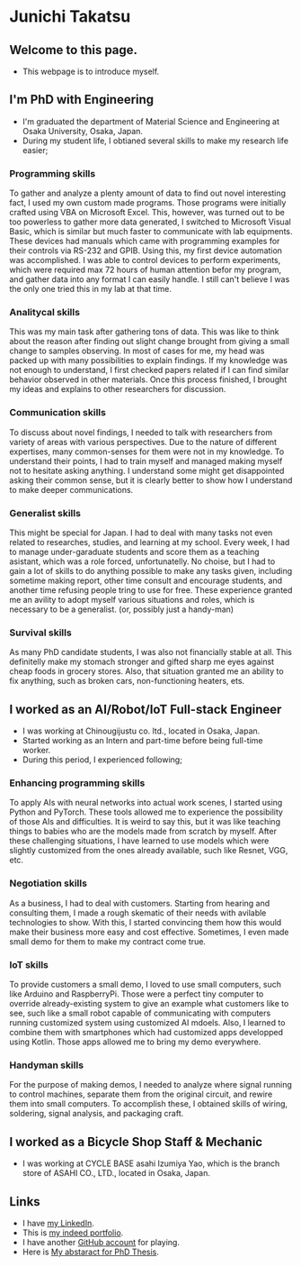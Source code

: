 # Junichi Takatsu

## Welcome to this page.

* This webpage is to introduce myself.
  
## I'm PhD with Engineering

* I'm graduated the department of Material Science and Engineering at Osaka University, Osaka, Japan.
* During my student life, I obtianed several skills to make my research life easier;
  
### Programming skills

<p>
  To gather and analyze a plenty amount of data to find out novel interesting fact, I used my own custom made programs. Those programs were initially crafted using VBA on Microsoft Excel. This, however, was turned out to be too powerless to gather more data generated, I switched to Microsoft Visual Basic, which is similar but much faster to communicate with lab equipments. These devices had manuals which came with programming examples for their controls via RS-232 and GPIB. Using this, my first device automation was accomplished. I was able to control devices to perform experiments, which were required max 72 hours of human attention befor my program, and gather data into any format I can easily handle. I still can't believe I was the only one tried this in my lab at that time.
</p>

### Analitycal skills

<p>
  This was my main task after gathering tons of data. This was like to think about the reason after finding out slight change brought from giving a small change to samples observing. In most of cases for me, my head was packed up with many possibilities to explain findings. If my knowledge was not enough to understand, I first checked papers related if I can find similar behavior observed in other materials. Once this process finished, I brought my ideas and explains to other researchers for discussion.
</p>

### Communication skills

<p>
  To discuss about novel findings, I needed to talk with researchers from variety of areas with various perspectives. Due to the nature of different expertises, many common-senses for them were not in my knowledge. To understand their points, I had to train myself and managed making myself not to hesitate asking anything. I understand some might get disappointed asking their common sense, but it is clearly better to show how I understand to make deeper communications.
</p>

### Generalist skills

<p>
  This might be special for Japan. I had to deal with many tasks not even related to researches, studies, and learning at my school. Every week, I had to manage under-garaduate students and score them as a teaching asistant, which was a role forced, unfortunatelly. No choise, but I had to gain a lot of skills to do anything possible to make any tasks given, including sometime making report, other time consult and encourage students, and another time refusing people tring to use for free. These experience granted me an avility to adopt myself various situations and roles, which is necessary to be a generalist. (or, possibly just a handy-man)
</p>

### Survival skills

<p>
  As many PhD candidate students, I was also not financially stable at all. This definitelly make my stomach stronger and gifted sharp me eyes against cheap foods in grocery stores. Also, that situation granted me an ability to fix anything, such as broken cars, non-functioning heaters, ets.
</p>

## I worked as an AI/Robot/IoT Full-stack Engineer

* I was working at Chinougijustu co. ltd.,  located in Osaka, Japan.
* Started working as an Intern and part-time before being full-time worker.
* During this period, I experienced following;
  
### Enhancing programming skills

<p>
  To apply AIs with neural networks into actual work scenes, I started using Python and PyTorch. These tools allowed me to experience the possibility of those AIs and difficulties. It is weird to say this, but it was like teaching things to babies who are the models made from scratch by myself. After these challenging situations, I have learned to use models which were slightly customized from the ones already available, such like Resnet, VGG, etc. 
</p>

### Negotiation skills

<p>
  As a business, I had to deal with customers. Starting from hearing and consulting them, I made a rough skematic of their needs with avilable technologies to show. With this, I started convincing them how this would make their business more easy and cost effective. Sometimes, I even made small demo for them to make my contract come true.
</p>

### IoT skills

<p>
  To provide customers a small demo, I loved to use small computers, such like Arduino and RaspberryPi. Those were a perfect tiny computer to override already-existing system to give an example what customers like to see, such like a small robot capable of communicating with computers running customized system using customized AI mdoels. Also, I learned to combine them with smartphones which had customized apps developped using Kotlin. Those apps allowed me to bring my demo everywhere.
</p>

### Handyman skills

<p>
  For the purpose of making demos, I needed to analyze where signal running to control machines, separate them from the original circuit, and rewire them into small computers. To accomplish these, I obtained skills of wiring, soldering, signal analysis, and packaging craft.
</p>

## I worked as a Bicycle Shop Staff & Mechanic

* I was working at CYCLE BASE asahi Izumiya Yao, which is the branch store of ASAHI CO., LTD.,  located in Osaka, Japan.

## Links

* I have [my LinkedIn](https://www.linkedin.com/in/junichitakatsu/).
* This is [my indeed portfolio](https://profile.indeed.com/p/junichit-7zxazlq).
* I have another [GitHub account](https://github.com/AiueoABC) for playing.
* Here is [My abstaract for PhD Thesis](http://hdl.handle.net/11094/72392).
